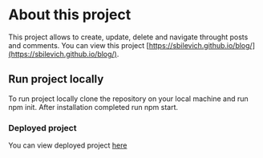 # About this project

This project allows to create, update, delete and navigate throught posts and comments. You can view this project [https://sbilevich.github.io/blog/](https://sbilevich.github.io/blog/).

## Run project locally

To run project locally clone the repository on your local machine and run npm init. After installation completed run npm start.

### Deployed project

You can view deployed project [here](https://sbilevich.github.io/blog/)

